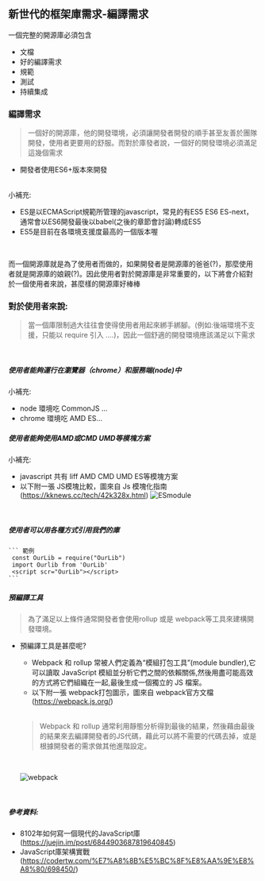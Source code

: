 ## 新世代的框架庫需求-編譯需求
一個完整的開源庫必須包含
* 文檔
* 好的編譯需求
* 規範
* 測試
* 持續集成


### 編譯需求

> 一個好的開源庫，他的開發環境，必須讓開發者開發的順手甚至友善於團隊開發，使用者更要用的舒服。而對於庫發者說，一個好的開發環境必須滿足這幾個需求

* 開發者使用ES6+版本來開發

 </br>
  小補充:
  </br>
  
  - ES是以ECMAScript規範所管理的javascript，常見的有ES5 ES6 ES-next，通常會以ES6開發最後以babel(之後的章節會討論)轉成ES5
  - ES5是目前在各環境支援度最高的一個版本喔
  </br>
  
  而一個開源庫就是為了使用者而做的，如果開發者是開源庫的爸爸(?)，那麼使用者就是開源庫的娘親(?)。因此使用者對於開源庫是非常重要的，以下將會介紹對於一個使用者來說，甚麼樣的開源庫好棒棒
  
  
### 對於使用者來說:

  > 當一個庫限制過大往往會使得使用者用起來綁手綁腳。(例如:後端環境不支援，只能以 require 引入 ....)，因此一個舒適的開發環境應該滿足以下需求
  
  </br>
   
##### 使用者能夠運行在瀏覽器（chrome）和服務端(node)中

小補充:
  - node 環境吃 CommonJS ...
  - chrome 環境吃 AMD ES... 
  
  
  
##### 使用者能夠使用AMD或CMD UMD等模塊方案
 小補充:
  
  - javascript 共有 liff AMD CMD UMD ES等模塊方案
  - 以下附一張 JS模塊比較，圖來自 Js 模塊化指南(https://kknews.cc/tech/42k328x.html)
  ![ESmodule](https://raw.githubusercontent.com/tp953704/IT-Contest/master/img/js%E6%A8%A1%E7%B5%84%E6%AF%94%E8%BC%83.jpg)
  </br>


##### 使用者可以用各種方式引用我們的庫 

  
    ``` 範例
     const OurLib = require("OurLib")
     import Ourlib from 'OurLib'
     <script scr="OurLib"></script>
    ```
 
##### 預編譯工具
> 為了滿足以上條件通常開發者會使用rollup 或是 webpack等工具來建構開發環境。

- 預編譯工具是甚麼呢?
  - Webpack 和 rollup 常被人們定義為“模組打包工具”(module bundler),它可以讀取 JavaScript 模組並分析它們之間的依賴關係,然後用盡可能高效的方式將它們組織在一起,最後生成一個獨立的 JS     檔案。
  - 以下附一張 webpack打包圖示，圖來自 webpack官方文檔 (https://webpack.js.org/)
  
  </br>
  
  > Webpack 和 rollup 通常利用靜態分析得到最後的結果，然後藉由最後的結果來去編譯開發者的JS代碼，藉此可以將不需要的代碼去掉，或是根據開發者的需求做其他進階設定。
  
  </br>
  
  ![webpack](https://raw.githubusercontent.com/tp953704/IT-Contest/master/img/webpack.png)
</br>



##### 參考資料: 
- 8102年如何寫一個現代的JavaScript庫(https://juejin.im/post/6844903687819640845)
- JavaScript庫架構實戰(https://codertw.com/%E7%A8%8B%E5%BC%8F%E8%AA%9E%E8%A8%80/698450/)
